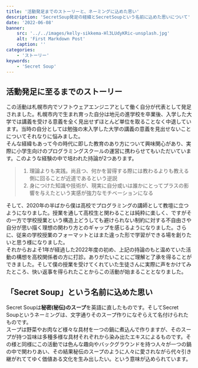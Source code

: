 ```yaml
---
title: '活動発足までのストーリーと、ネーミングに込めた思い'
description: 'SecretSoup発足の経緯とSecretSoupという名前に込めた思いについて'
date: '2022-06-08'
banner:
    src: '../../images/kelly-sikkema-Hl3LUdyKRic-unsplash.jpg'
    alt: 'First Markdown Post'
    caption: ''
categories:
    - 'ストーリー'
keywords:
    - 'Secret Soup'
---
```


## 活動発足に至るまでのストーリー
この活動は札幌市内でソフトウェアエンジニアとして働く自分が代表として発足されました。札幌市内で生まれ育った自分は地元の進学校を卒業後、入学した大学では講義を受ける意義を全く見出せずほとんど単位を取ることなく中退しています。当時の自分としては勉強の末入学した大学の講義の意義を見出せないことについてそれなりに悩みました。<br>
そんな経緯もあって今の時代に即した教育のあり方について興味関心があり、実際に小学生向けのプログラミングスクールの運営に携わらせてもいただいています。このような経験の中で培われた持論が2つあります。

> 1. 理論よりも実践。尚且つ、何かを習得する際には教わるよりも教える側に回ることが近道であるという逆説
> 2. 身につけた知識や技術が、現実に自分或いは誰かにとってプラスの影響を与えたという実感が強力なモチベーションになる

そして、2020年の半ばから僕は高校でプログラミングの講師として教壇に立つようになりました。授業を通して高校生と関わることは純粋に楽しく、ですがその一方で学校授業という構造上どうしても避けられない制約に対する不自由さや自分が思い描く理想の関わり方とのギャップを感じるようになりました。さらに、従来の学校授業のフォーマットとはまた違った形で学習ができる場を創りたいと思う様になりました。<br>
それからおよそ1年が経過した2022年度の初め、上記の持論のもと温めていた活動の構想を高校関係者の方に打診。ありがたいことにご理解と了承を得ることができました。そして僕の授業を受けてくれていた生徒さんに実際に声をかけてみたところ、快い返事を得られたことからこの活動が始まることとなりました。

## 「Secret Soup」という名前に込めた思い
Secret Soupは**秘密(秘伝)のスープ**を英語に直したものです。そしてSecret Soupというネーミングは、文字通りそのスープ作りになぞらえて名付けられたものです。<br>
スープは野菜やお肉など様々な具材を一つの鍋に煮込んで作りますが、そのスープが持つ旨味は多種多様な具材それぞれから染み出たエキスによるものです。その様と同様にこの活動では色んな趣向やバックグラウンドを持つ人々が一つの鍋の中で関わりあい、その結果秘伝のスープのように人々に愛されながら代々引き継がれててゆく価値ある文化を生み出したい。という意味が込められています。